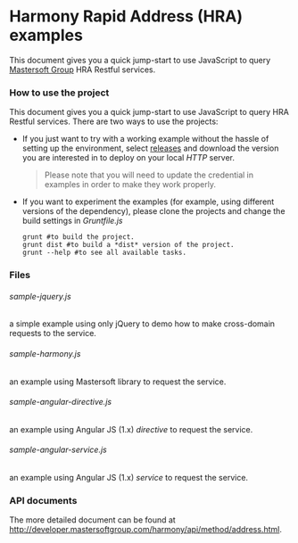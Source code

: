 Harmony Rapid Address (HRA) examples
=================================
This document gives you a quick jump-start to use JavaScript to query [Mastersoft Group](http://www.mastersoftgroup.com) HRA Restful services.

### How to use the project
This document gives you a quick jump-start to use JavaScript to query HRA Restful services. There are two ways to use the projects:

 - If you just want to try with a working example without the hassle of setting up the environment, select [releases](https://github.com/MastersoftGroup/hra-sample/releases) and download the version you are interested in to deploy on your local *HTTP* server.

	> Please note that you will need to update the credential in examples in order to make they work properly.

 - If you want to experiment the examples (for example, using different versions of the dependency), please clone the projects and change the build settings in *Gruntfile.js*

	```shell
	grunt #to build the project.
	grunt dist #to build a *dist* version of the project.
	grunt --help #to see all available tasks.
	```

### Files
###### sample-jquery.js
a simple example using only jQuery to demo how to make cross-domain requests to the service.

###### sample-harmony.js
an example using Mastersoft library to request the service.

###### sample-angular-directive.js
an example using Angular JS (1.x) *directive* to request the service.

###### sample-angular-service.js
an example using Angular JS (1.x) *service* to request the service.

### API documents
The more detailed document can be found at http://developer.mastersoftgroup.com/harmony/api/method/address.html.
